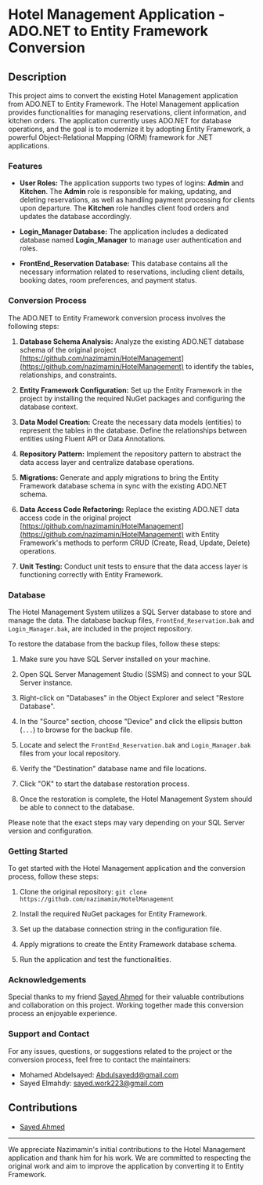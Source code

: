 # Hotel Management Application - ADO.NET to Entity Framework Conversion


## Description

This project aims to convert the existing Hotel Management application from ADO.NET to Entity Framework. The Hotel Management application provides functionalities for managing reservations, client information, and kitchen orders. The application currently uses ADO.NET for database operations, and the goal is to modernize it by adopting Entity Framework, a powerful Object-Relational Mapping (ORM) framework for .NET applications.

### Features

- **User Roles:** The application supports two types of logins: **Admin** and **Kitchen**. The **Admin** role is responsible for making, updating, and deleting reservations, as well as handling payment processing for clients upon departure. The **Kitchen** role handles client food orders and updates the database accordingly.

- **Login_Manager Database:** The application includes a dedicated database named **Login_Manager** to manage user authentication and roles.

- **FrontEnd_Reservation Database:** This database contains all the necessary information related to reservations, including client details, booking dates, room preferences, and payment status.

### Conversion Process

The ADO.NET to Entity Framework conversion process involves the following steps:

1. **Database Schema Analysis:** Analyze the existing ADO.NET database schema of the original project [https://github.com/nazimamin/HotelManagement](https://github.com/nazimamin/HotelManagement) to identify the tables, relationships, and constraints.

2. **Entity Framework Configuration:** Set up the Entity Framework in the project by installing the required NuGet packages and configuring the database context.

3. **Data Model Creation:** Create the necessary data models (entities) to represent the tables in the database. Define the relationships between entities using Fluent API or Data Annotations.

4. **Repository Pattern:** Implement the repository pattern to abstract the data access layer and centralize database operations.

5. **Migrations:** Generate and apply migrations to bring the Entity Framework database schema in sync with the existing ADO.NET schema.

6. **Data Access Code Refactoring:** Replace the existing ADO.NET data access code in the original project [https://github.com/nazimamin/HotelManagement](https://github.com/nazimamin/HotelManagement) with Entity Framework's methods to perform CRUD (Create, Read, Update, Delete) operations.

7. **Unit Testing:** Conduct unit tests to ensure that the data access layer is functioning correctly with Entity Framework.


### Database

The Hotel Management System utilizes a SQL Server database to store and manage the data. The database backup files, `FrontEnd_Reservation.bak` and `Login_Manager.bak`, are included in the project repository.

To restore the database from the backup files, follow these steps:

1. Make sure you have SQL Server installed on your machine.

2. Open SQL Server Management Studio (SSMS) and connect to your SQL Server instance.

3. Right-click on "Databases" in the Object Explorer and select "Restore Database".

4. In the "Source" section, choose "Device" and click the ellipsis button (`...`) to browse for the backup file.

5. Locate and select the `FrontEnd_Reservation.bak` and `Login_Manager.bak` files from your local repository.

6. Verify the "Destination" database name and file locations.

7. Click "OK" to start the database restoration process.

8. Once the restoration is complete, the Hotel Management System should be able to connect to the database.

Please note that the exact steps may vary depending on your SQL Server version and configuration.


### Getting Started

To get started with the Hotel Management application and the conversion process, follow these steps:

1. Clone the original repository: `git clone https://github.com/nazimamin/HotelManagement`

2. Install the required NuGet packages for Entity Framework.

3. Set up the database connection string in the configuration file.

4. Apply migrations to create the Entity Framework database schema.

5. Run the application and test the functionalities.


### Acknowledgements

Special thanks to my friend [Sayed Ahmed](https://github.com/Sayedelmahdy) for their valuable contributions and collaboration on this project. Working together made this conversion process an enjoyable experience.


### Support and Contact

For any issues, questions, or suggestions related to the project or the conversion process, feel free to contact the maintainers:

- Mohamed Abdelsayed: Abdulsayedd@gmail.com
- Sayed Elmahdy: sayed.work223@gmail.com

## Contributions
- [Sayed Ahmed](https://github.com/Sayedelmahdy)

---

We appreciate Nazimamin's initial contributions to the Hotel Management application and thank him for his work. We are committed to respecting the original work and aim to improve the application by converting it to Entity Framework.


